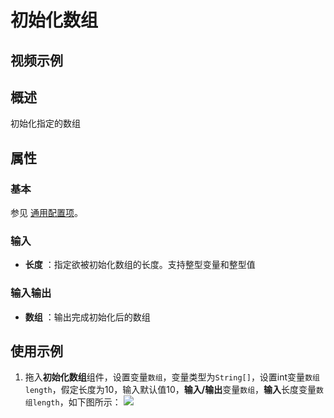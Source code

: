 # 初始化数组

## 视频示例

## 概述

初始化指定的数组

## 属性

### 基本

参见 [通用配置项](../Appendix/CommonConfigurationItems.md)。

### 输入

- **长度** ：指定欲被初始化数组的长度。支持整型变量和整型值

### 输入输出

- **数组** ：输出完成初始化后的数组

## 使用示例

1. 拖入**初始化数组**组件，设置变量`数组`，变量类型为`String[]`，设置int变量`数组length`，假定长度为10，输入默认值10，**输入/输出**变量`数组`，**输入**长度变量`数组length`，如下图所示：
   ![](https://docimages.blob.core.chinacloudapi.cn/images/Activities/InitializeArrayActivity1.png)